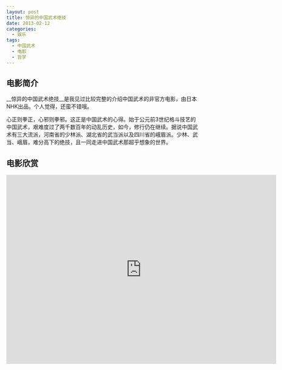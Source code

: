 ```yaml
--- 
layout: post
title: 惊异的中国武术绝技
date: 2013-02-12
categories:
  - 娱乐
tags:
  - 中国武术
  - 电影
  - 哲学
---
```

## 电影简介

__惊异的中国武术绝技__是我见过比较完整的介绍中国武术的非官方电影，由日本NHK出品。个人觉得，还蛮不错哦。

心正则拳正，心邪则拳邪。这正是中国武术的心得。始于公元前3世纪格斗技艺的中国武术，艰难度过了两千数百年的动乱历史，如今，修行仍在继续。据说中国武术有三大流派，河南省的少林派、湖北省的武当派以及四川省的峨眉派。少林、武当、峨眉，难分高下的绝技，且一同走进中国武术那超乎想象的世界。


## 电影欣赏

<iframe height=498 width=710 frameborder=0 src="http://player.youku.com/embed/XNTA1ODM3ODAw" allowfullscreen></iframe>



